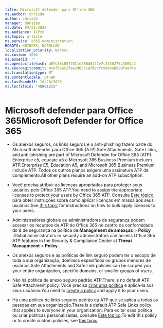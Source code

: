 ```yaml
---
title: Microsoft defender para Office 365
ms.author: chrisda
author: chrisda
manager: dansimp
ms.date: 04/21/2020
ms.audience: ITPro
ms.topic: article
ms.service: o365-administration
ROBOTS: NOINDEX, NOFOLLOW
localization_priority: Normal
ms.custom: 1036
ms.assetid: ''
ms.openlocfilehash: a07c56c0977811e286d61f2e7c3336275c3501a2
ms.sourcegitcommit: 4caf5e6c2fee2903ccaf92cfc9006eb580faa7ba
ms.translationtype: MT
ms.contentlocale: pt-BR
ms.lasthandoff: 10/29/2020
ms.locfileid: "48801215"
---
```

# <a name="microsoft-defender-for-office-365"></a><span data-ttu-id="6174f-102">Microsoft defender para Office 365</span><span class="sxs-lookup"><span data-stu-id="6174f-102">Microsoft Defender for Office 365</span></span>

- <span data-ttu-id="6174f-103">Os anexos seguros, os links seguros e o anti-phishing fazem parte do Microsoft defender para Office 365 (ATP).</span><span class="sxs-lookup"><span data-stu-id="6174f-103">Safe Attachments, Safe Links, and anti-phishing are part of Microsoft Defender for Office 365 (ATP).</span></span> <span data-ttu-id="6174f-104">Enterprise e5, educate a5 e Microsoft 365 Business Premium incluem ATP.</span><span class="sxs-lookup"><span data-stu-id="6174f-104">Enterprise E5, Education A5, and Microsoft 365 Business Premium include ATP.</span></span> <span data-ttu-id="6174f-105">Todos os outros planos exigem uma assinatura ATP de complemento.</span><span class="sxs-lookup"><span data-stu-id="6174f-105">All other plans require an add-on ATP subscription.</span></span>

- <span data-ttu-id="6174f-106">Você precisa atribuir as licenças apropriadas para proteger seus usuários pelo Office 365 ATP.</span><span class="sxs-lookup"><span data-stu-id="6174f-106">You need to assign the appropriate licenses to protect your users by Office 365 ATP.</span></span> <span data-ttu-id="6174f-107">Consulte [Este tópico](https://docs.microsoft.com/microsoft-365/admin/add-users/add-users) para obter instruções sobre como aplicar licenças em massa aos seus usuários.</span><span class="sxs-lookup"><span data-stu-id="6174f-107">See [this topic](https://docs.microsoft.com/microsoft-365/admin/add-users/add-users) for instructions on how to bulk apply licenses to your users.</span></span>

- <span data-ttu-id="6174f-108">Administradores globais ou administradores de segurança podem acessar os recursos de ATP do Office 365 no centro de conformidade do & de segurança na política de **Managmeent de ameaças** \> **Policy** .</span><span class="sxs-lookup"><span data-stu-id="6174f-108">Global administrators or security administrators can access Office 365 ATP features in the Security & Compliance Center at **Threat Managmeent** \> **Policy** .</span></span>

- <span data-ttu-id="6174f-109">Os anexos seguros e as políticas de link seguro podem ter o escopo de toda a sua organização, domínios específicos ou grupos menores de usuários.</span><span class="sxs-lookup"><span data-stu-id="6174f-109">Safe Attachments and Safe Link policies can be scoped you your entire organization, specific domains, or smaller groups of users.</span></span>

- <span data-ttu-id="6174f-110">Não há política de anexo seguro padrão ATP.</span><span class="sxs-lookup"><span data-stu-id="6174f-110">There is no default ATP Safe Attachment policy.</span></span> <span data-ttu-id="6174f-111">Você precisa [criar uma política](https://docs.microsoft.com/microsoft-365/security/office-365-security/set-up-atp-safe-attachments-policies) e aplicá-la aos seus usuários.</span><span class="sxs-lookup"><span data-stu-id="6174f-111">You need to [create a policy](https://docs.microsoft.com/microsoft-365/security/office-365-security/set-up-atp-safe-attachments-policies) and apply it to your users.</span></span>

- <span data-ttu-id="6174f-112">Há uma política de links seguros padrão da ATP que se aplica a todas as pessoas em sua organização.</span><span class="sxs-lookup"><span data-stu-id="6174f-112">There is a default ATP Safe Links policy that applies to everyone in your organization.</span></span> <span data-ttu-id="6174f-113">Para editar essa política ou criar políticas personalizadas, consulte [Este tópico](https://docs.microsoft.com/microsoft-365/security/office-365-security/set-up-atp-safe-links-policies).</span><span class="sxs-lookup"><span data-stu-id="6174f-113">To edit this policy or to create custom policies, see [this topic](https://docs.microsoft.com/microsoft-365/security/office-365-security/set-up-atp-safe-links-policies).</span></span>
